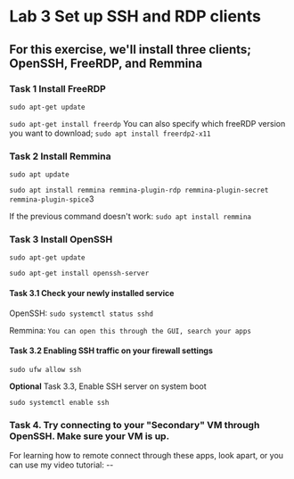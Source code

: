 # Lab 3 Set up SSH and RDP clients

## For this exercise, we'll install three clients; OpenSSH, FreeRDP, and Remmina

### Task 1 Install FreeRDP

``sudo apt-get update``

``sudo apt-get install freerdp`` You can also specify which freeRDP version you want to download; ``sudo apt install freerdp2-x11``

### Task 2 Install Remmina

``sudo apt update``

``sudo apt install remmina remmina-plugin-rdp remmina-plugin-secret remmina-plugin-spice``3

If the previous command doesn't work: ``sudo apt install remmina``

### Task 3 Install OpenSSH

``sudo apt-get update``

``sudo apt-get install openssh-server``

#### Task 3.1 Check your newly installed service

OpenSSH: ``sudo systemctl status sshd``

Remmina: ``You can open this through the GUI, search your apps``

#### Task 3.2 Enabling SSH traffic on your firewall settings

``sudo ufw allow ssh``

**Optional** Task 3.3, Enable SSH server on system boot

``sudo systemctl enable ssh``

### Task 4. Try connecting to your "Secondary" VM through OpenSSH. Make sure your VM is up. 

For learning how to remote connect through these apps, look apart, or you can use my video tutorial: --
